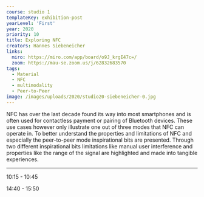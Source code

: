 ```yaml
---
course: studio 1
templateKey: exhibition-post
yearLevel: 'First'
year: 2020
priority: 10
title: Exploring NFC
creators: Hannes Siebeneicher
links:
  miro: https://miro.com/app/board/o9J_krgE47c=/
  zoom: https://mau-se.zoom.us/j/62832683570
tags:
  - Material
  - NFC
  - multimodality
  - Peer-to-Peer
image: /images/uploads/2020/studio20-siebeneicher-0.jpg
---
```


NFC has over the last decade found its way into most smartphones and is often used for contactless payment or pairing of Bluetooth devices. These use cases however only illustrate one out of three modes that NFC can operate in. To better understand the properties and limitations of NFC and especially the peer-to-peer mode inspirational bits are presented. Through two different inspirational bits limitations like manual user interference and properties like the range of the signal are highlighted and made into tangible experiences.

---

10:15 - 10:45

14:40 - 15:50
<div></div>
